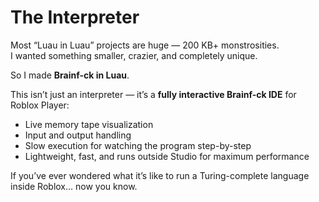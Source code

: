 # The Interpreter

Most “Luau in Luau” projects are huge — 200 KB+ monstrosities.  
I wanted something smaller, crazier, and completely unique.  

So I made **Brainf-ck in Luau**.

This isn’t just an interpreter — it’s a **fully interactive Brainf-ck IDE** for Roblox Player:  
- Live memory tape visualization  
- Input and output handling  
- Slow execution for watching the program step-by-step  
- Lightweight, fast, and runs outside Studio for maximum performance  

If you’ve ever wondered what it’s like to run a Turing-complete language inside Roblox… now you know.
